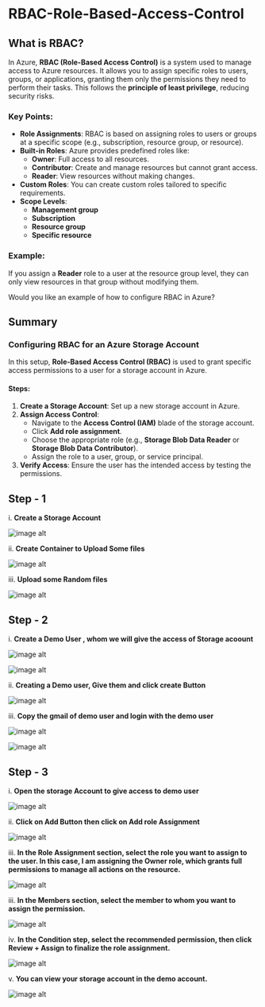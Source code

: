 # RBAC-Role-Based-Access-Control

## What is RBAC?

In Azure, **RBAC (Role-Based Access Control)** is a system used to manage access to Azure resources. It allows you to assign specific roles to users, groups, or applications, granting them only the permissions they need to perform their tasks. This follows the **principle of least privilege**, reducing security risks.

### Key Points:
- **Role Assignments**: RBAC is based on assigning roles to users or groups at a specific scope (e.g., subscription, resource group, or resource).
- **Built-in Roles**: Azure provides predefined roles like:
  - **Owner**: Full access to all resources.
  - **Contributor**: Create and manage resources but cannot grant access.
  - **Reader**: View resources without making changes.
- **Custom Roles**: You can create custom roles tailored to specific requirements.
- **Scope Levels**:
  - **Management group**
  - **Subscription**
  - **Resource group**
  - **Specific resource**

### Example:
If you assign a **Reader** role to a user at the resource group level, they can only view resources in that group without modifying them.

Would you like an example of how to configure RBAC in Azure?

## Summary

### Configuring RBAC for an Azure Storage Account

In this setup, **Role-Based Access Control (RBAC)** is used to grant specific access permissions to a user for a storage account in Azure. 

#### Steps:
1. **Create a Storage Account**: Set up a new storage account in Azure.
2. **Assign Access Control**:
   - Navigate to the **Access Control (IAM)** blade of the storage account.
   - Click **Add role assignment**.
   - Choose the appropriate role (e.g., **Storage Blob Data Reader** or **Storage Blob Data Contributor**).
   - Assign the role to a user, group, or service principal.
3. **Verify Access**: Ensure the user has the intended access by testing the permissions.

## Step - 1

i. **Create a Storage Account**

![image alt](https://github.com/Imaad-Mukadam/RBAC-Role-Based-Access-Control-/blob/16095d9c7f1023544169213cc0a339accabf8fed/1.PNG)

ii. **Create Container to Upload Some files** 

![image alt](https://github.com/Imaad-Mukadam/RBAC-Role-Based-Access-Control-/blob/33b33f0c8f6fdad43dc2584ab0cf87c7d1c9cec9/2.PNG)

iii. **Upload some Random files**

![image alt](https://github.com/Imaad-Mukadam/RBAC-Role-Based-Access-Control-/blob/33b33f0c8f6fdad43dc2584ab0cf87c7d1c9cec9/3.PNG)

## Step - 2

i. **Create a Demo User , whom we will give the access of Storage acoount**

![image alt](https://github.com/Imaad-Mukadam/RBAC-Role-Based-Access-Control-/blob/33b33f0c8f6fdad43dc2584ab0cf87c7d1c9cec9/4.PNG)

![image alt](https://github.com/Imaad-Mukadam/RBAC-Role-Based-Access-Control-/blob/33b33f0c8f6fdad43dc2584ab0cf87c7d1c9cec9/5.PNG)

ii. **Creating a Demo user, Give them and click create Button**

![image alt](https://github.com/Imaad-Mukadam/RBAC-Role-Based-Access-Control-/blob/33b33f0c8f6fdad43dc2584ab0cf87c7d1c9cec9/6.PNG)

iii. **Copy the gmail of demo user and login with the demo user**

![image alt](https://github.com/Imaad-Mukadam/RBAC-Role-Based-Access-Control-/blob/33b33f0c8f6fdad43dc2584ab0cf87c7d1c9cec9/7.PNG)

![image alt](https://github.com/Imaad-Mukadam/RBAC-Role-Based-Access-Control-/blob/33b33f0c8f6fdad43dc2584ab0cf87c7d1c9cec9/8.PNG)

## Step - 3

i. **Open the storage Account to give access to demo user**

![image alt](https://github.com/Imaad-Mukadam/RBAC-Role-Based-Access-Control-/blob/33b33f0c8f6fdad43dc2584ab0cf87c7d1c9cec9/9.PNG)

ii. **Click on Add Button then click on Add role Assignment**

![image alt](https://github.com/Imaad-Mukadam/RBAC-Role-Based-Access-Control-/blob/33b33f0c8f6fdad43dc2584ab0cf87c7d1c9cec9/10.PNG)

iii. **In the **Role Assignment** section, select the role you want to assign to the user. In this case, I am assigning the **Owner** role, which grants full permissions to manage all actions on the resource.**

![image alt](https://github.com/Imaad-Mukadam/RBAC-Role-Based-Access-Control-/blob/33b33f0c8f6fdad43dc2584ab0cf87c7d1c9cec9/11.PNG)

iii. **In the **Members** section, select the member to whom you want to assign the permission.**

![image alt](https://github.com/Imaad-Mukadam/RBAC-Role-Based-Access-Control-/blob/33b33f0c8f6fdad43dc2584ab0cf87c7d1c9cec9/12.PNG)

iv. **In the **Condition** step, select the recommended permission, then click **Review + Assign** to finalize the role assignment.**

![image alt](https://github.com/Imaad-Mukadam/RBAC-Role-Based-Access-Control-/blob/33b33f0c8f6fdad43dc2584ab0cf87c7d1c9cec9/13.PNG)

v. **You can view your storage account in the demo account.**

![image alt](https://github.com/Imaad-Mukadam/RBAC-Role-Based-Access-Control-/blob/33b33f0c8f6fdad43dc2584ab0cf87c7d1c9cec9/14.PNG)
